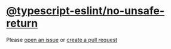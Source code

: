 [@typescript-eslint/no-unsafe-return](https://typescript-eslint.io/rules/no-unsafe-return)
==========================================================================================
Please [open an issue](https://github.com/professional-js/eslint-config/issues/new)
or [create a pull request](https://github.com/professional-js/eslint-config/edit/main/src/rules-configurations/@typescript-eslint/no-unsafe-return.md)
